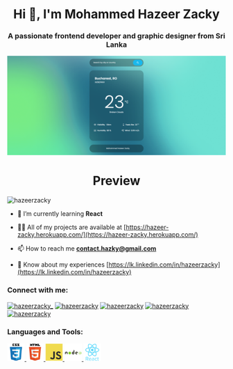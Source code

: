 <h1 align="center">Hi 👋, I'm Mohammed Hazeer Zacky</h1>
<h3 align="center">A passionate frontend developer and graphic designer from Sri Lanka</h3>


![Pic!](GitHubImg/1.png)
<h1 align="center">Preview</h1>

<p align="left"> <img src="https://komarev.com/ghpvc/?username=hazeerzacky&label=Profile%20views&color=0e75b6&style=flat" alt="hazeerzacky" /> </p>

- 🌱 I’m currently learning **React**

- 👨‍💻 All of my projects are available at [https://hazeer-zacky.herokuapp.com/](https://hazeer-zacky.herokuapp.com/)

- 📫 How to reach me **contact.hazky@gmail.com**

- 📄 Know about my experiences [https://lk.linkedin.com/in/hazeerzacky](https://lk.linkedin.com/in/hazeerzacky)

<h3 align="left">Connect with me:</h3>
<p align="left">
<a href="https://twitter.com/hazeerzacky_" target="blank"><img align="center" src="https://raw.githubusercontent.com/rahuldkjain/github-profile-readme-generator/master/src/images/icons/Social/twitter.svg" alt="hazeerzacky_" height="30" width="40" /></a>
<a href="https://linkedin.com/in/hazeerzacky" target="blank"><img align="center" src="https://raw.githubusercontent.com/rahuldkjain/github-profile-readme-generator/master/src/images/icons/Social/linked-in-alt.svg" alt="hazeerzacky" height="30" width="40" /></a>
<a href="https://fb.com/hazeerzacky" target="blank"><img align="center" src="https://raw.githubusercontent.com/rahuldkjain/github-profile-readme-generator/master/src/images/icons/Social/facebook.svg" alt="hazeerzacky" height="30" width="40" /></a>
<a href="https://instagram.com/hazeerzacky" target="blank"><img align="center" src="https://raw.githubusercontent.com/rahuldkjain/github-profile-readme-generator/master/src/images/icons/Social/instagram.svg" alt="hazeerzacky" height="30" width="40" /></a>
<a href="https://www.behance.net/hazeerzacky" target="blank"><img align="center" src="https://raw.githubusercontent.com/rahuldkjain/github-profile-readme-generator/master/src/images/icons/Social/behance.svg" alt="hazeerzacky" height="30" width="40" /></a>
</p>

<h3 align="left">Languages and Tools:</h3>
<p align="left"> <a href="https://www.w3schools.com/css/" target="_blank" rel="noreferrer"> <img src="https://raw.githubusercontent.com/devicons/devicon/master/icons/css3/css3-original-wordmark.svg" alt="css3" width="40" height="40"/> </a> <a href="https://www.w3.org/html/" target="_blank" rel="noreferrer"> <img src="https://raw.githubusercontent.com/devicons/devicon/master/icons/html5/html5-original-wordmark.svg" alt="html5" width="40" height="40"/> </a> <a href="https://developer.mozilla.org/en-US/docs/Web/JavaScript" target="_blank" rel="noreferrer"> <img src="https://raw.githubusercontent.com/devicons/devicon/master/icons/javascript/javascript-original.svg" alt="javascript" width="40" height="40"/> </a> <a href="https://nodejs.org" target="_blank" rel="noreferrer"> <img src="https://raw.githubusercontent.com/devicons/devicon/master/icons/nodejs/nodejs-original-wordmark.svg" alt="nodejs" width="40" height="40"/> </a> <a href="https://reactjs.org/" target="_blank" rel="noreferrer"> <img src="https://raw.githubusercontent.com/devicons/devicon/master/icons/react/react-original-wordmark.svg" alt="react" width="40" height="40"/> </a> </p>
